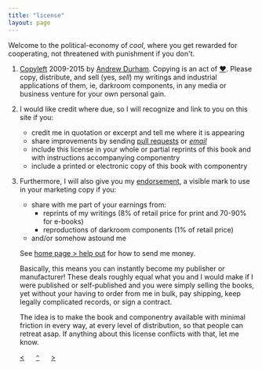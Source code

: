```yaml
---
title: "license"
layout: page
---
```


Welcome to the political-economy of _cool_, where you get rewarded for cooperating, not threatened with punishment if you don't.

1. [Copyleft](http://sam.zoy.org/wtfpl) 2009-2015 by [Andrew Durham](/). Copying is an act of [♥](http://copyheart.org). Please copy, distribute, and sell (yes, _sell_) my writings and industrial applications of them, ie, darkroom components, in any media or business venture for your own personal gain.
2. I would like credit where due, so I will recognize and link to you on this site if you:
    - credit me in quotation or excerpt and tell me where it is appearing
    - share improvements by sending [pull requests](https://github.com/yodrew/yodrew.github.io) or [*email*](/bio)
    - include this license in your whole or partial reprints of this book and with instructions accompanying componentry
    - include a printed or electronic copy of this book with componentry
3. Furthermore, I will also give you my [endorsement](http://questioncopyright.org/creator_endorsed), a visible mark to use in your marketing copy if you: 
    - share with me part of your earnings from:
        - reprints of my writings (8% of retail price for print and 70-90% for e-books)
        - reproductions of darkroom components (1% of retail price)
    - and/or somehow astound me

    See [home page > help out](/) for how to send me money.

    Basically, this means you can instantly become my publisher or manufacturer! These deals roughly equal what you and I would make if I were published or self-published and you were simply selling the books, yet without your having to order from me in bulk, pay shipping, keep legally complicated records, or sign a contract. 
    
    The idea is to make the book and componentry available with minimal friction in every way, at every level of distribution, so that people can retreat asap. If anything about this license conflicts with that, let me know.

&nbsp;&nbsp;&nbsp;&nbsp;&nbsp;&nbsp;[&lt;](../disclaimer)&nbsp;&nbsp;&nbsp;&nbsp;&nbsp;&nbsp;[`^`](../)&nbsp;&nbsp;&nbsp;&nbsp;&nbsp;&nbsp;[&gt;](../services)

